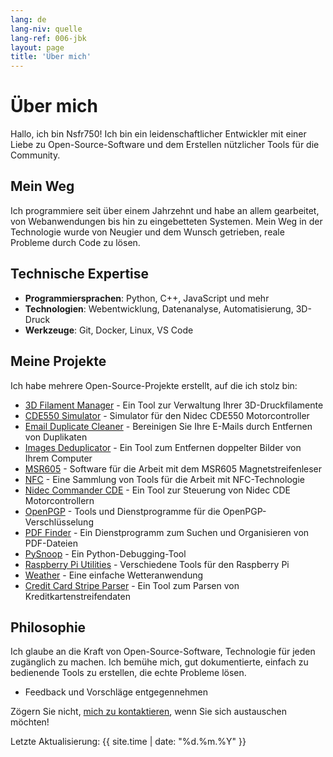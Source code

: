 ```yaml
---
lang: de
lang-niv: quelle
lang-ref: 006-jbk
layout: page
title: 'Über mich'
---
```


# Über mich

Hallo, ich bin Nsfr750! Ich bin ein leidenschaftlicher Entwickler mit einer Liebe zu Open-Source-Software und dem Erstellen nützlicher Tools für die Community.

## Mein Weg

Ich programmiere seit über einem Jahrzehnt und habe an allem gearbeitet, von Webanwendungen bis hin zu eingebetteten Systemen. Mein Weg in der Technologie wurde von Neugier und dem Wunsch getrieben, reale Probleme durch Code zu lösen.

## Technische Expertise

- **Programmiersprachen**: Python, C++, JavaScript und mehr
- **Technologien**: Webentwicklung, Datenanalyse, Automatisierung, 3D-Druck
- **Werkzeuge**: Git, Docker, Linux, VS Code

## Meine Projekte

Ich habe mehrere Open-Source-Projekte erstellt, auf die ich stolz bin:

- [3D Filament Manager](https://github.com/Nsfr750/3D_Filament_Manager) - Ein Tool zur Verwaltung Ihrer 3D-Druckfilamente
- [CDE550 Simulator](https://github.com/Nsfr750/CDE550-sim) - Simulator für den Nidec CDE550 Motorcontroller
- [Email Duplicate Cleaner](https://github.com/Nsfr750/EmailDuplicateCleaner) - Bereinigen Sie Ihre E-Mails durch Entfernen von Duplikaten
- [Images Deduplicator](https://github.com/Nsfr750/Images-Deduplicator) - Ein Tool zum Entfernen doppelter Bilder von Ihrem Computer
- [MSR605](https://github.com/Nsfr750/MSR605) - Software für die Arbeit mit dem MSR605 Magnetstreifenleser
- [NFC](https://github.com/Nsfr750/NFC) - Eine Sammlung von Tools für die Arbeit mit NFC-Technologie
- [Nidec Commander CDE](https://github.com/Nsfr750/Nidec_CommanderCDE) - Ein Tool zur Steuerung von Nidec CDE Motorcontrollern
- [OpenPGP](https://github.com/Nsfr750/OpenPGP) - Tools und Dienstprogramme für die OpenPGP-Verschlüsselung
- [PDF Finder](https://github.com/Nsfr750/PDF_Finder) - Ein Dienstprogramm zum Suchen und Organisieren von PDF-Dateien
- [PySnoop](https://github.com/Nsfr750/PySnoop) - Ein Python-Debugging-Tool
- [Raspberry Pi Utilities](https://github.com/Nsfr750/raspy_utility) - Verschiedene Tools für den Raspberry Pi
- [Weather](https://github.com/Nsfr750/weather) - Eine einfache Wetteranwendung
- [Credit Card Stripe Parser](https://github.com/Nsfr750/credit_card_stripe_parser) - Ein Tool zum Parsen von Kreditkartenstreifendaten

## Philosophie

Ich glaube an die Kraft von Open-Source-Software, Technologie für jeden zugänglich zu machen. Ich bemühe mich, gut dokumentierte, einfach zu bedienende Tools zu erstellen, die echte Probleme lösen.
- Feedback und Vorschläge entgegennehmen

Zögern Sie nicht, [mich zu kontaktieren](/contact), wenn Sie sich austauschen möchten!

Letzte Aktualisierung: {{ site.time | date: "%d.%m.%Y" }}
